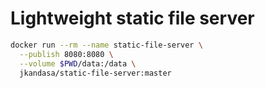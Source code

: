# Lightweight static file server

```bash
docker run --rm --name static-file-server \
  --publish 8080:8080 \
  --volume $PWD/data:/data \
  jkandasa/static-file-server:master
```